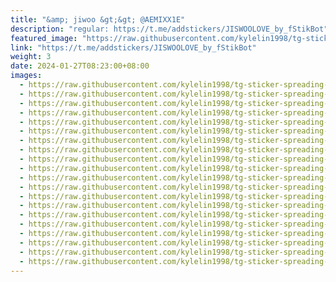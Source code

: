 ```yaml
---
title: "&amp; jiwoo &gt;&gt; @AEMIXX1E"
description: "regular: https://t.me/addstickers/JISWOOLOVE_by_fStikBot"
featured_image: "https://raw.githubusercontent.com/kylelin1998/tg-sticker-spreading-worldwide-images/main/img/bc3cf63a-9564-4322-b44f-7a5e4184147e.jpg"
link: "https://t.me/addstickers/JISWOOLOVE_by_fStikBot"
weight: 3
date: 2024-01-27T08:23:00+08:00
images:
  - https://raw.githubusercontent.com/kylelin1998/tg-sticker-spreading-worldwide-images/main/img/bc3cf63a-9564-4322-b44f-7a5e4184147e.jpg
  - https://raw.githubusercontent.com/kylelin1998/tg-sticker-spreading-worldwide-images/main/img/0d5fb849-795b-468a-a080-ce1f043c2739.jpg
  - https://raw.githubusercontent.com/kylelin1998/tg-sticker-spreading-worldwide-images/main/img/7566f589-dbae-48ce-9daa-e0db3ea082ef.jpg
  - https://raw.githubusercontent.com/kylelin1998/tg-sticker-spreading-worldwide-images/main/img/6f53b047-2d44-4ec3-ba11-73b6b278c120.jpg
  - https://raw.githubusercontent.com/kylelin1998/tg-sticker-spreading-worldwide-images/main/img/69e756c5-3bdc-4891-8878-839f3e3091bf.jpg
  - https://raw.githubusercontent.com/kylelin1998/tg-sticker-spreading-worldwide-images/main/img/343b6589-2231-4bfa-b536-6c0a8d4120ac.jpg
  - https://raw.githubusercontent.com/kylelin1998/tg-sticker-spreading-worldwide-images/main/img/15af6726-fe2d-4103-b709-3b3fe54fb2cd.jpg
  - https://raw.githubusercontent.com/kylelin1998/tg-sticker-spreading-worldwide-images/main/img/5e1e77e9-e812-4a79-a8c9-503cb897c3dd.jpg
  - https://raw.githubusercontent.com/kylelin1998/tg-sticker-spreading-worldwide-images/main/img/70165129-65e1-4dea-a518-1a335e505402.jpg
  - https://raw.githubusercontent.com/kylelin1998/tg-sticker-spreading-worldwide-images/main/img/7e45b6e1-c354-4dda-8ec6-dd4ca889bbb2.jpg
  - https://raw.githubusercontent.com/kylelin1998/tg-sticker-spreading-worldwide-images/main/img/369c9b3c-2b65-465b-bfb0-8677f19106c1.jpg
  - https://raw.githubusercontent.com/kylelin1998/tg-sticker-spreading-worldwide-images/main/img/a1f8bea8-83d9-4ae1-8431-71885d48d27b.jpg
  - https://raw.githubusercontent.com/kylelin1998/tg-sticker-spreading-worldwide-images/main/img/6837333a-e91d-4dfc-bf6f-77eb6e8df366.jpg
  - https://raw.githubusercontent.com/kylelin1998/tg-sticker-spreading-worldwide-images/main/img/12c67b7d-ec75-4bf5-af11-b4f740800b3f.jpg
  - https://raw.githubusercontent.com/kylelin1998/tg-sticker-spreading-worldwide-images/main/img/9d7cfadf-2aea-4115-aebc-295c688fd086.jpg
  - https://raw.githubusercontent.com/kylelin1998/tg-sticker-spreading-worldwide-images/main/img/76dffaba-668b-4edd-9156-9c9962cdd12b.jpg
  - https://raw.githubusercontent.com/kylelin1998/tg-sticker-spreading-worldwide-images/main/img/668385ec-6fcf-4a29-b60a-b31096be0746.jpg
  - https://raw.githubusercontent.com/kylelin1998/tg-sticker-spreading-worldwide-images/main/img/e2d3613b-4b8d-4644-8aa9-a7b42f1318f7.jpg
  - https://raw.githubusercontent.com/kylelin1998/tg-sticker-spreading-worldwide-images/main/img/7c895339-826a-47ec-872f-89e84b27b94d.jpg
  - https://raw.githubusercontent.com/kylelin1998/tg-sticker-spreading-worldwide-images/main/img/b2ba85ab-d9d9-439c-af18-05f1db56d918.jpg
---
```

